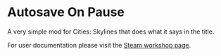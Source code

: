 # Autosave On Pause
A very simple mod for Cities: Skylines that does what it says in the title.

For user documentation please visit the [Steam workshop page](https://steamcommunity.com/sharedfiles/filedetails/?id=2124450435).
